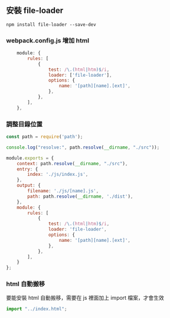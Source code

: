 
## 安裝 file-loader
```
npm install file-loader --save-dev
```
### webpack.config.js 增加 html

```javascript
    module: {
        rules: [
            {
                test: /\.(html|htm)$/i,
                loader: ['file-loader'],
                options: {
                    name: '[path][name].[ext]',
                },
            },
        ],
    },
```

### 調整目錄位置
```javascript
const path = require('path');

console.log("resolve:", path.resolve(__dirname, "./src"));

module.exports = {
    context: path.resolve(__dirname, "./src"),
    entry: {
        index: './js/index.js',
    },
    output: {
        filename: './js/[name].js',
        path: path.resolve(__dirname, './dist'),
    },
    module: {
        rules: [
            {
                test: /\.(html|htm)$/i,
                loader: 'file-loader',
                options: {
                    name: '[path][name].[ext]',
                },
            },
        ],
    }
};
```

### html 自動搬移
要能安裝 html 自動搬移，需要在 js 裡面加上 import 檔案，才會生效

```javascript
import "../index.html";
```

